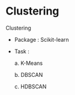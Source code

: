 # Clustering

Clustering

  - Package : Scikit-learn
  
  - Task :
  
    a. K-Means
    
    b. DBSCAN
    
    c. HDBSCAN
